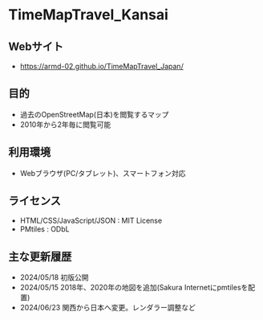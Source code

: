 # TimeMapTravel_Kansai 

## Webサイト
* https://armd-02.github.io/TimeMapTravel_Japan/

## 目的
* 過去のOpenStreetMap(日本)を閲覧するマップ
* 2010年から2年毎に閲覧可能

## 利用環境
* Webブラウザ(PC/タブレット)、スマートフォン対応

## ライセンス
* HTML/CSS/JavaScript/JSON : MIT License
* PMtiles : ODbL

## 主な更新履歴
* 2024/05/18 初版公開
* 2024/05/15 2018年、2020年の地図を追加(Sakura Internetにpmtilesを配置)
* 2024/06/23 関西から日本へ変更。レンダラー調整など
